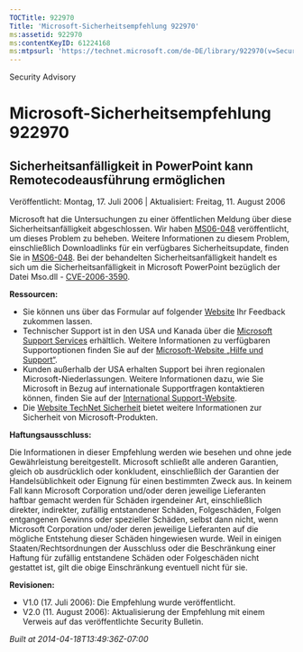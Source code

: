 ```yaml
---
TOCTitle: 922970
Title: 'Microsoft-Sicherheitsempfehlung 922970'
ms:assetid: 922970
ms:contentKeyID: 61224168
ms:mtpsurl: 'https://technet.microsoft.com/de-DE/library/922970(v=Security.10)'
---
```


Security Advisory

Microsoft-Sicherheitsempfehlung 922970
======================================

Sicherheitsanfälligkeit in PowerPoint kann Remotecodeausführung ermöglichen
---------------------------------------------------------------------------

Veröffentlicht: Montag, 17. Juli 2006 | Aktualisiert: Freitag, 11. August 2006

Microsoft hat die Untersuchungen zu einer öffentlichen Meldung über diese Sicherheitsanfälligkeit abgeschlossen. Wir haben [MS06-048](http://www.microsoft.com/germany/technet/sicherheit/bulletins/ms06-048.mspx) veröffentlicht, um dieses Problem zu beheben. Weitere Informationen zu diesem Problem, einschließlich Downloadlinks für ein verfügbares Sicherheitsupdate, finden Sie in [MS06-048](http://www.microsoft.com/germany/technet/sicherheit/bulletins/ms06-048.mspx). Bei der behandelten Sicherheitsanfälligkeit handelt es sich um die Sicherheitsanfälligkeit in Microsoft PowerPoint bezüglich der Datei Mso.dll - [CVE-2006-3590](http://www.cve.mitre.org/cgi-bin/cvename.cgi?name=cve-2006-3590).

**Ressourcen:**

-   Sie können uns über das Formular auf folgender [Website](https://support.microsoft.com/common/survey.aspx?scid=sw;en;1257&showpage=1&ws=technet&sd=tech) Ihr Feedback zukommen lassen.
-   Technischer Support ist in den USA und Kanada über die [Microsoft Support Services](http://go.microsoft.com/fwlink/?linkid=21131) erhältlich. Weitere Informationen zu verfügbaren Supportoptionen finden Sie auf der [Microsoft-Website „Hilfe und Support“](http://support.microsoft.com/).
-   Kunden außerhalb der USA erhalten Support bei ihren regionalen Microsoft-Niederlassungen. Weitere Informationen dazu, wie Sie Microsoft in Bezug auf internationale Supportfragen kontaktieren können, finden Sie auf der [International Support-Website](http://go.microsoft.com/fwlink/?linkid=21155).
-   Die [Website TechNet Sicherheit](http://www.microsoft.com/germany/technet/sicherheit/default.mspx) bietet weitere Informationen zur Sicherheit von Microsoft-Produkten.

**Haftungsausschluss:**

Die Informationen in dieser Empfehlung werden wie besehen und ohne jede Gewährleistung bereitgestellt. Microsoft schließt alle anderen Garantien, gleich ob ausdrücklich oder konkludent, einschließlich der Garantien der Handelsüblichkeit oder Eignung für einen bestimmten Zweck aus. In keinem Fall kann Microsoft Corporation und/oder deren jeweilige Lieferanten haftbar gemacht werden für Schäden irgendeiner Art, einschließlich direkter, indirekter, zufällig entstandener Schäden, Folgeschäden, Folgen entgangenen Gewinns oder spezieller Schäden, selbst dann nicht, wenn Microsoft Corporation und/oder deren jeweilige Lieferanten auf die mögliche Entstehung dieser Schäden hingewiesen wurde. Weil in einigen Staaten/Rechtsordnungen der Ausschluss oder die Beschränkung einer Haftung für zufällig entstandene Schäden oder Folgeschäden nicht gestattet ist, gilt die obige Einschränkung eventuell nicht für sie.

**Revisionen:**

-   V1.0 (17. Juli 2006): Die Empfehlung wurde veröffentlicht.
-   V2.0 (11. August 2006): Aktualisierung der Empfehlung mit einem Verweis auf das veröffentlichte Security Bulletin.

*Built at 2014-04-18T13:49:36Z-07:00*
